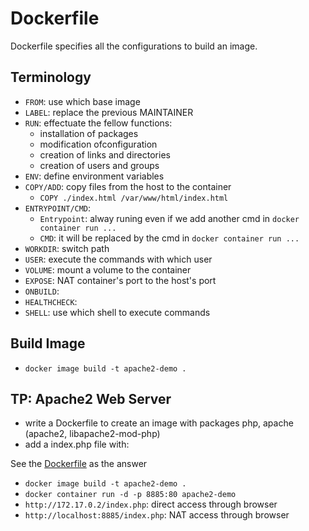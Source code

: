 # Dockerfile
Dockerfile specifies all the configurations to build an image.

## Terminology
- `FROM`: use which base image
- `LABEL`: replace the previous MAINTAINER
- `RUN`: effectuate the fellow functions: 
  - installation of packages
  - modification ofconfiguration
  - creation of links and directories
  - creation of users and groups
- `ENV`: define environment variables
- `COPY/ADD`: copy files from the host to the container
  - `COPY ./index.html /var/www/html/index.html`
- `ENTRYPOINT/CMD`: 
  - `Entrypoint`: alway runing even if we add another cmd in `docker container run ...`
  - `CMD`: it will be replaced by the cmd in `docker container run ...`
- `WORKDIR`: switch path
- `USER`: execute the commands with which user
- `VOLUME`: mount a volume to the container
- `EXPOSE`: NAT container's port to the host's port
- `ONBUILD`:
- `HEALTHCHECK`: 
- `SHELL`: use which shell to execute commands

## Build Image
- `docker image build -t apache2-demo .`

## TP: Apache2 Web Server
- write a Dockerfile to create an image with packages php, apache (apache2, libapache2-mod-php)
- add a index.php file with: <?php phpinfo() ?>

See the [Dockerfile](Dockerfile) as the answer
- `docker image build -t apache2-demo .`
- `docker container run -d -p 8885:80 apache2-demo`
- `http://172.17.0.2/index.php`: direct access through browser
- `http://localhost:8885/index.php`: NAT access through browser
